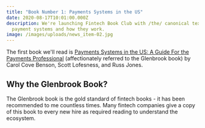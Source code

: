 ```yaml
---
title: "Book Number 1: Payments Systems in the US"
date: 2020-08-17T10:01:00.000Z
description: We're launching Fintech Book Club with /the/ canonical text on
  payment systems and how they work.
image: /images/uploads/news_item-02.jpg
---
```

The first book we'll read is [Payments Systems in the US: A Guide For the Payments Professional](https://amzn.to/2Df5aWJ) (affectionately referred to the Glenbrook book) by Carol Cove Benson, Scott Lofesness, and Russ Jones.

## Why the Glenbrook Book?

The Glenbrook book is the gold standard of fintech books - it has been recommended to me countless times. Many fintech companies give a copy of this book to every new hire as required reading to understand the ecosystem.